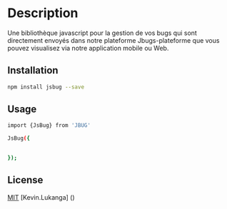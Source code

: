 # Description

Une bibliothèque javascript pour la gestion de vos bugs qui sont directement envoyés dans notre plateforme Jbugs-plateforme que vous pouvez visualisez via notre application mobile ou Web.

## Installation

```bash
npm install jsbug --save
```

## Usage

```bash
import {JsBug} from 'JBUG'

JsBug({
    

});
```

## License
[MIT](https://choosealicense.com/licenses/mit/)
[Kevin.Lukanga] ()
